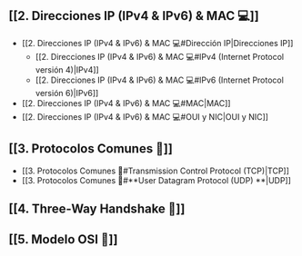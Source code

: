 ## [[2.  Direcciones IP (IPv4 & IPv6) & MAC 💻]]
- [[2.  Direcciones IP (IPv4 & IPv6) & MAC 💻#Dirección IP|Direcciones IP]]
    - [[2.  Direcciones IP (IPv4 & IPv6) & MAC 💻#IPv4 (Internet Protocol versión 4)|IPv4]]
    - [[2.  Direcciones IP (IPv4 & IPv6) & MAC 💻#IPv6 (Internet Protocol versión 6)|IPv6]]
- [[2.  Direcciones IP (IPv4 & IPv6) & MAC 💻#MAC|MAC]]
- [[2.  Direcciones IP (IPv4 & IPv6) & MAC 💻#OUI y NIC|OUI y NIC]]

## [[3. Protocolos Comunes 👥]]
- [[3. Protocolos Comunes 👥#Transmission Control Protocol (TCP)|TCP]]
- [[3. Protocolos Comunes 👥#**User Datagram Protocol (UDP) **|UDP]]

## [[4. Three-Way Handshake 🤝]]

## [[5. Modelo OSI 🍔]]
